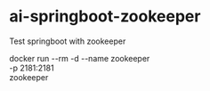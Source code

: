 # ai-springboot-zookeeper
Test springboot with zookeeper



docker run --rm -d --name zookeeper \
-p 2181:2181 \
zookeeper